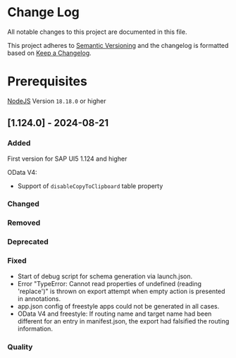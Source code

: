 # Change Log

All notable changes to this project are documented in this file.

This project adheres to [Semantic Versioning](http://semver.org/) and the changelog is formatted based on [Keep a Changelog](http://keepachangelog.com/).

# Prerequisites

[NodeJS](https://nodejs.org/en/download/) Version `18.18.0` or higher

## [1.124.0] - 2024-08-21

### Added

First version for SAP UI5 1.124 and higher

OData V4:

- Support of `disableCopyToClipboard` table property

### Changed

### Removed

### Deprecated

### Fixed

- Start of debug script for schema generation via launch.json.
- Error "TypeError: Cannot read properties of undefined (reading 'replace')" is thrown on export attempt when empty action is presented in annotations.
- app.json config of freestyle apps could not be generated in all cases.
- OData V4 and freestyle: If routing name and target name had been different for an entry in manifest.json, the export had falsified the routing information.

### Quality
